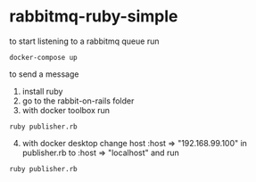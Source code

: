 # rabbitmq-ruby-simple

to start listening to a rabbitmq queue run 
````
docker-compose up
````

to send a message 
1) install ruby
2) go to the rabbit-on-rails folder
3) with docker toolbox run 
````
ruby publisher.rb
````
4) with docker desktop change host :host => "192.168.99.100" in publisher.rb to :host => "localhost" and run
````
ruby publisher.rb
````
